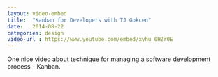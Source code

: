 ```yaml
---
layout: video-embed
title:  "Kanban for Developers with TJ Gokcen"
date:   2014-08-22
categories: design
video-url : https://www.youtube.com/embed/xyhu_0HZr0E
---
```

One nice video about technique for managing a software development process - Kanban.